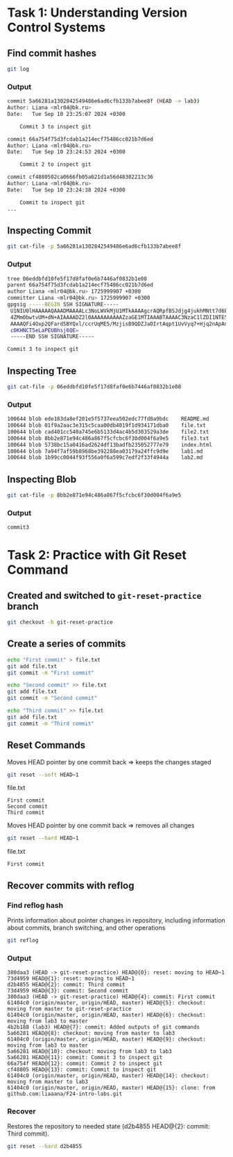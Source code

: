 # Task 1: Understanding Version Control Systems

## Find commit hashes
``` sh
git log
```

### Output
``` sh
commit 5a66281a1302842549486e6ad6cfb133b7abee8f (HEAD -> lab3)
Author: Liana <mlr04@bk.ru>
Date:   Tue Sep 10 23:25:07 2024 +0300

    Commit 3 to inspect git

commit 66a754f75d3fcdab1a214ecf75486cc021b7d6ed
Author: Liana <mlr04@bk.ru>
Date:   Tue Sep 10 23:24:53 2024 +0300

    Commit 2 to inspect git

commit cf4880502ca0666fb05a621d1a56d48302213c36
Author: Liana <mlr04@bk.ru>
Date:   Tue Sep 10 23:24:38 2024 +0300

    Commit to inspect git
...
```

## Inspecting Commit
``` sh
git cat-file -p 5a66281a1302842549486e6ad6cfb133b7abee8f
```

### Output
``` sh
tree 06eddbfd10fe5f17d8faf0e6b7446af0832b1e08
parent 66a754f75d3fcdab1a214ecf75486cc021b7d6ed
author Liana <mlr04@bk.ru> 1725999907 +0300
committer Liana <mlr04@bk.ru> 1725999907 +0300
gpgsig -----BEGIN SSH SIGNATURE-----
 U1NIU0lHAAAAAQAAADMAAAALc3NoLWVkMjU1MTkAAAAgcrAQRpfBSJdjg4jukhMNtt7d6B
 4ZMm0bwtvUM+dN+AIAAAADZ2l0AAAAAAAAAAZzaGE1MTIAAABTAAAAC3NzaC1lZDI1NTE5
 AAAAQFi4Oxp2QFard5BYQxl/ccrUqME5/MzjisB9QDZJaOIrtAqpt1UvVyq7+Hjq2nApAn
 cOKHNCT5eLaPEUBhsj6QE=
 -----END SSH SIGNATURE-----

Commit 3 to inspect git
```



## Inspecting Tree
``` sh
git cat-file -p 06eddbfd10fe5f17d8faf0e6b7446af0832b1e08
``` 

### Output 
``` sh
100644 blob ede183da8ef201e5f5737eea502edc77fd8a9bdc    README.md
100644 blob 01f9a2aac3e315c5caa00db4019f1d934171dba0    file.txt
100644 blob cad401cc540a745e6b5133d4ac4b5d303529a3de    file2.txt
100644 blob 8bb2e871e94c486a867f5cfcbc6f30d004f6a9e5    file3.txt
100644 blob 5738bc15a0416ad2624df13badfb235052777e79    index.html
100644 blob 7a94f7af59b8968be392288ea03179a24ffc9d9e    lab1.md
100644 blob 1b99cc0044f93f556a0f6a599c7edf2f33f4944a    lab2.md
``` 

## Inspecting Blob

``` sh
git cat-file -p 8bb2e871e94c486a867f5cfcbc6f30d004f6a9e5
``` 

### Output 

``` sh
commit3
```

# Task 2: Practice with Git Reset Command

## Created and switched to `git-reset-practice` branch

```sh
git checkout -b git-reset-practice
```

## Create a series of commits

```sh
echo "First commit" > file.txt
git add file.txt
git commit -m "First commit"

echo "Second commit" >> file.txt
git add file.txt
git commit -m "Second commit"

echo "Third commit" >> file.txt
git add file.txt
git commit -m "Third commit"
```

## Reset Commands

Moves HEAD pointer by one commit back => keeps the changes staged

```sh
git reset --soft HEAD~1
```

file.txt
```
First commit
Second commit
Third commit
```

Moves HEAD pointer by one commit back => removes all changes 

```sh
git reset --hard HEAD~1
```

file.txt
``` 
First commit
```

## Recover commits with reflog

### Find reflog hash

Prints information about pointer changes in repository, including information about commits, branch switching, and other operations

```sh
git reflog
```

### Output
```
380daa3 (HEAD -> git-reset-practice) HEAD@{0}: reset: moving to HEAD~1
73d4959 HEAD@{1}: reset: moving to HEAD~1
d2b4855 HEAD@{2}: commit: Third commit
73d4959 HEAD@{3}: commit: Second commit
380daa3 (HEAD -> git-reset-practice) HEAD@{4}: commit: First commit
61404c0 (origin/master, origin/HEAD, master) HEAD@{5}: checkout: moving from master to git-reset-practice
61404c0 (origin/master, origin/HEAD, master) HEAD@{6}: checkout: moving from lab3 to master
4b2b188 (lab3) HEAD@{7}: commit: Added outputs of git commands
5a66281 HEAD@{8}: checkout: moving from master to lab3
61404c0 (origin/master, origin/HEAD, master) HEAD@{9}: checkout: moving from lab3 to master
5a66281 HEAD@{10}: checkout: moving from lab3 to lab3
5a66281 HEAD@{11}: commit: Commit 3 to inspect git
66a754f HEAD@{12}: commit: Commit 2 to inspect git
cf48805 HEAD@{13}: commit: Commit to inspect git
61404c0 (origin/master, origin/HEAD, master) HEAD@{14}: checkout: moving from master to lab3
61404c0 (origin/master, origin/HEAD, master) HEAD@{15}: clone: from github.com:liaaana/F24-intro-labs.git
```

### Recover

Restores the repository to needed state (d2b4855 HEAD@{2}: commit: Third commit).

```sh
git reset --hard d2b4855
```


